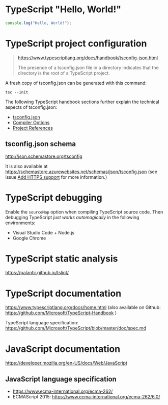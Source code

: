 # TypeScript "Hello, World!"

```TypeScript
console.log("Hello, World!");
```


# TypeScript project configuration

> https://www.typescriptlang.org/docs/handbook/tsconfig-json.html
>
> The presence of a tsconfig.json file in a directory indicates that the
> directory is the root of a TypeScript project.

A fresh copy of tsconfig.json can be generated with this command:

```
tsc --init
```

The following TypeScript handbook sections further explain the technical
aspects of tsconfig.json:

* [tsconfig.json](https://www.typescriptlang.org/docs/handbook/tsconfig-json.html)
* [Compiler Options](https://www.typescriptlang.org/docs/handbook/compiler-options.html)
* [Project References](https://www.typescriptlang.org/docs/handbook/project-references.html)


## tsconfig.json schema

http://json.schemastore.org/tsconfig

It is also available at
https://schemastore.azurewebsites.net/schemas/json/tsconfig.json (see
issue
[Add HTTPS support](https://github.com/SchemaStore/schemastore/issues/12)
for more information.)


# TypeScript debugging

Enable the `sourceMap` option when compiling TypeScript source code.
Then debugging TypeScript *just works automagically* in the following
environments:

* Visual Studio Code + Node.js
* Google Chrome


# TypeScript static analysis

https://palantir.github.io/tslint/


# TypeScript documentation

https://www.typescriptlang.org/docs/home.html (also available on Github:
https://github.com/Microsoft/TypeScript-Handbook )

TypeScript language specification:
https://github.com/Microsoft/TypeScript/blob/master/doc/spec.md


# JavaScript documentation

https://developer.mozilla.org/en-US/docs/Web/JavaScript


## JavaScript language specification

* https://www.ecma-international.org/ecma-262/
* ECMAScript 2015: https://www.ecma-international.org/ecma-262/6.0/
